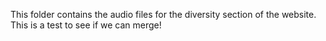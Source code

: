 This folder contains the audio files for the diversity section of the website.
This is a test to see if we can merge!
